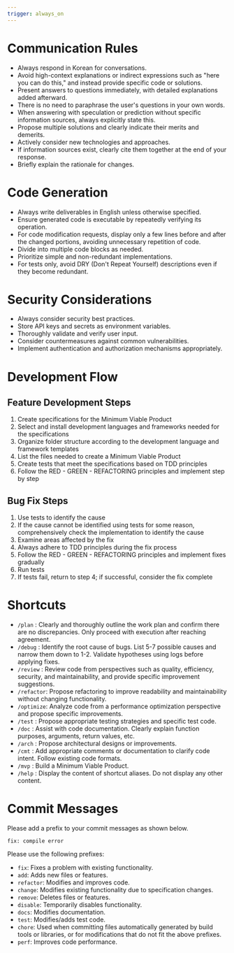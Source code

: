 ```yaml
---
trigger: always_on
---
```

# Communication Rules

- Always respond in Korean for conversations.
- Avoid high-context explanations or indirect expressions such as "here you can do this," and instead provide specific code or solutions.
- Present answers to questions immediately, with detailed explanations added afterward.
- There is no need to paraphrase the user's questions in your own words.
- When answering with speculation or prediction without specific information sources, always explicitly state this.
- Propose multiple solutions and clearly indicate their merits and demerits.
- Actively consider new technologies and approaches.
- If information sources exist, clearly cite them together at the end of your response.
- Briefly explain the rationale for changes.

# Code Generation

- Always write deliverables in English unless otherwise specified.
- Ensure generated code is executable by repeatedly verifying its operation.
- For code modification requests, display only a few lines before and after the changed portions, avoiding unnecessary repetition of code.
- Divide into multiple code blocks as needed.
- Prioritize simple and non-redundant implementations.
- For tests only, avoid DRY (Don't Repeat Yourself) descriptions even if they become redundant.

# Security Considerations

- Always consider security best practices.
- Store API keys and secrets as environment variables.
- Thoroughly validate and verify user input.
- Consider countermeasures against common vulnerabilities.
- Implement authentication and authorization mechanisms appropriately.

# Development Flow

## Feature Development Steps

1. Create specifications for the Minimum Viable Product
2. Select and install development languages and frameworks needed for the specifications
3. Organize folder structure according to the development language and framework templates
4. List the files needed to create a Minimum Viable Product
5. Create tests that meet the specifications based on TDD principles
6. Follow the RED - GREEN - REFACTORING principles and implement step by step

## Bug Fix Steps

1. Use tests to identify the cause
2. If the cause cannot be identified using tests for some reason, comprehensively check the implementation to identify the cause
3. Examine areas affected by the fix
4. Always adhere to TDD principles during the fix process
5. Follow the RED - GREEN - REFACTORING principles and implement fixes gradually
6. Run tests
7. If tests fail, return to step 4; if successful, consider the fix complete

# Shortcuts

- `/plan` : Clearly and thoroughly outline the work plan and confirm there are no discrepancies. Only proceed with execution after reaching agreement.
- `/debug` : Identify the root cause of bugs. List 5-7 possible causes and narrow them down to 1-2. Validate hypotheses using logs before applying fixes.
- `/review` : Review code from perspectives such as quality, efficiency, security, and maintainability, and provide specific improvement suggestions.
- `/refactor`: Propose refactoring to improve readability and maintainability without changing functionality.
- `/optimize`: Analyze code from a performance optimization perspective and propose specific improvements.
- `/test` : Propose appropriate testing strategies and specific test code.
- `/doc` : Assist with code documentation. Clearly explain function purposes, arguments, return values, etc.
- `/arch` : Propose architectural designs or improvements.
- `/cmt` : Add appropriate comments or documentation to clarify code intent. Follow existing code formats.
- `/mvp` : Build a Minimum Viable Product.
- `/help` : Display the content of shortcut aliases. Do not display any other content.

# Commit Messages

Please add a prefix to your commit messages as shown below.

```
fix: compile error
```

Please use the following prefixes:

- `fix`: Fixes a problem with existing functionality.
- `add`: Adds new files or features.
- `refactor`: Modifies and improves code.
- `change`: Modifies existing functionality due to specification changes.
- `remove`: Deletes files or features.
- `disable`: Temporarily disables functionality.
- `docs`: Modifies documentation.
- `test`: Modifies/adds test code.
- `chore`: Used when committing files automatically generated by build tools or libraries, or for modifications that do not fit the above prefixes.
- `perf`: Improves code performance.
